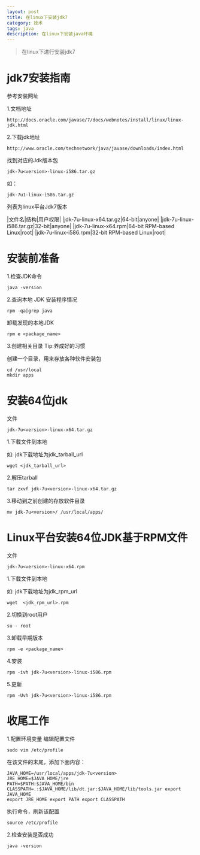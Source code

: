 ```yaml
---
layout: post
title: 在linux下安装jdk7
category: 技术
tags: java
description: 在linux下安装java环境
---
```


> 在linux下进行安装jdk7

# jdk7安装指南

参考安装网址


1.文档地址

	http://docs.oracle.com/javase/7/docs/webnotes/install/linux/linux-jdk.html

2.下载jdk地址

	http://www.oracle.com/technetwork/java/javase/downloads/index.html
	
找到对应的Jdk版本包
```
jdk-7u<version>-linux-i586.tar.gz
```
如：
```
jdk-7u1-linux-i586.tar.gz
```
列表为linux平台Jdk7版本


|文件名|结构|用户权限|
|jdk-7u<version>-linux-x64.tar.gz|64-bit|anyone|
|jdk-7u<version>-linux-i586.tar.gz|32-bit|anyone|
|jdk-7u<version>-linux-x64.rpm|64-bit RPM-based Linux|root|
|jdk-7u<version>-linux-i586.rpm|32-bit RPM-based Linux|root|

			
# 安装前准备

1.检查JDK命令

```
java -version
```

2.查询本地 JDK 安装程序情况

```
rpm -qa|grep java
```

卸载发现的本地JDK
```
rpm e <package_name>
```
3.创建相关目录
Tip:养成好的习惯

创建一个目录，用来存放各种软件安装包
```
cd /usr/local  
mkdir apps
```
	
# 安装64位jdk

文件
	
```
jdk-7u<version>-linux-x64.tar.gz
```

1.下载文件到本地

如: jdk下载地址为jdk_tarball_url
```
wget <jdk_tarball_url>
```
2.解压tarball
```
tar zxvf jdk-7u<version>-linux-x64.tar.gz
```
3.移动到之前创建的存放软件目录

```
mv jdk-7u<version>/ /usr/local/apps/
```

# Linux平台安装64位JDK基于RPM文件

文件
	
```
jdk-7u<version>-linux-x64.rpm
```

1.下载文件到本地

如: jdk下载地址为jdk_rpm_url
```
wget  <jdk_rpm_url>.rpm
```
2.切换到root用户
```
su - root
```
3.卸载早期版本

```
rpm -e <package_name>
```

4.安装

```
rpm -ivh jdk-7u<version>-linux-i586.rpm
```

5.更新
```
rpm -Uvh jdk-7u<version>-linux-i586.rpm
```

# 收尾工作
1.配置环境变量
编辑配置文件
```
sudo vim /etc/profile
```
在该文件的末尾，添加下面内容：

```
JAVA_HOME=/usr/local/apps/jdk-7u<version>	
JRE_HOME=$JAVA_HOME/jre	
PATH=$PATH:$JAVA_HOME/bin	
CLASSPATH=.:$JAVA_HOME/lib/dt.jar:$JAVA_HOME/lib/tools.jar export JAVA_HOME
export JRE_HOME export PATH export CLASSPATH
```

执行命令，刷新该配置
```
source /etc/profile
```
2.检查安装是否成功
```
java -version
```
